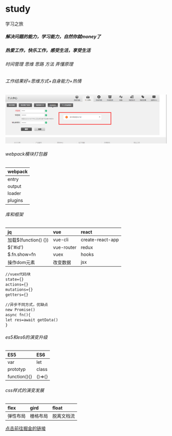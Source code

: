 ﻿# study
学习之旅
##### 解决问题的能力，学习能力，自然你就money了
##### 热爱工作，快乐工作，感受生活，享受生活
###### 时间管理 思维 思路 方法 弄懂原理
###### 工作结果好=思维方式+自身能力+热情

![Image](./1.png)

###### webpack模块打包器
|webpack|
|:---|
|entry|
|output|
|loader|
|plugins|

###### 库和框架
|jq|vue|react|
|:---|:---|:---|
|加载$(function() {})|vue-cli|create-react-app|
|$('#id')|vue-router|redux|
|$.fn.show=fn|vuex|hooks|
|操作dom元素|改变数据|jsx|

```
//vuex代码块
state={}
actions={}
mutations={}
getters={}
```
```
//异步不同方式，优缺点
new Promise()
async fn(){
let res=await getData()
}
```
###### es5和es6的演变升级
|ES5|ES6|
|:---|:---|
|var|let|
|prototyp|class|
|function(){}|()=>{}|
###### css样式的演变发展
|flex|gird|float|
|:---|:---|:---|
|弹性布局|栅格布局|脱离文档流|

[点击前往掘金的链接](https://juejin.im/post/5de87444518825124c50cd36)